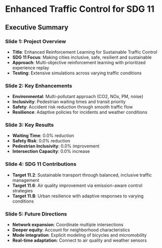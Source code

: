 # Enhanced Traffic Control for SDG 11

## Executive Summary

### Slide 1: Project Overview

- **Title**: Enhanced Reinforcement Learning for Sustainable Traffic Control
- **SDG 11 Focus**: Making cities inclusive, safe, resilient and sustainable
- **Approach**: Multi-objective reinforcement learning with prioritized experience replay
- **Testing**: Extensive simulations across varying traffic conditions

### Slide 2: Key Enhancements

- **Environmental**: Multi-pollutant approach (CO2, NOx, PM, noise)
- **Inclusivity**: Pedestrian waiting times and transit priority
- **Safety**: Accident risk reduction through smooth traffic flow
- **Resilience**: Adaptive policies for incidents and weather conditions

### Slide 3: Key Results

- **Waiting Time**: 0.0% reduction
- **Safety Risk**: 0.0% reduction
- **Pedestrian Inclusivity**: 0.0% improvement
- **Intersection Capacity**: 0.0% increase

### Slide 4: SDG 11 Contributions

- **Target 11.2**: Sustainable transport through balanced, inclusive traffic management
- **Target 11.6**: Air quality improvement via emission-aware control strategies
- **Target 11.B**: Urban resilience with adaptive responses to varying conditions

### Slide 5: Future Directions

- **Network expansion**: Coordinate multiple intersections
- **Deeper equity**: Account for neighborhood characteristics
- **Mode integration**: Explicit modeling of bicycles and micromobility
- **Real-time adaptation**: Connect to air quality and weather sensors
